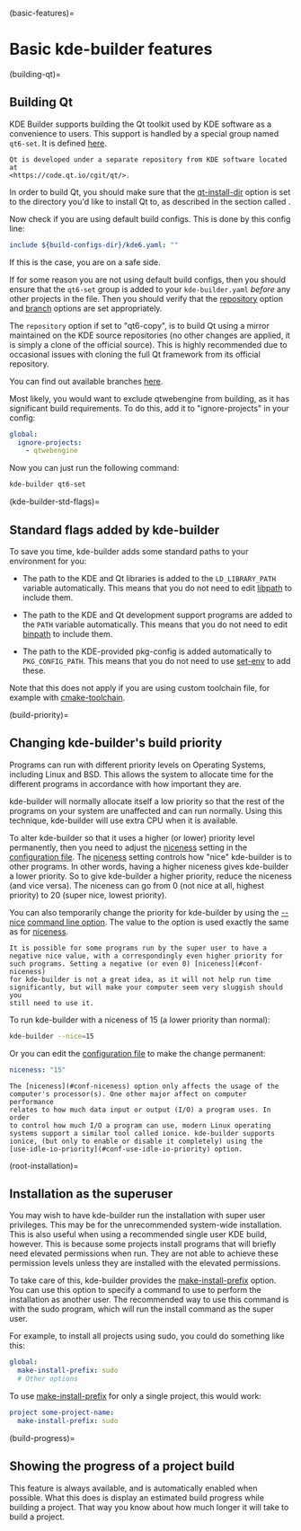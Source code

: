 (basic-features)=
# Basic kde-builder features

(building-qt)=
## Building Qt

KDE Builder supports building the Qt toolkit used by KDE software as a
convenience to users. This support is handled by a special group
named `qt6-set`. It is defined [here](https://invent.kde.org/sysadmin/repo-metadata/-/blob/master/build-configs/qt6.yaml?ref_type=heads).

```{note}
Qt is developed under a separate repository from KDE software located at
<https://code.qt.io/cgit/qt/>.
```

In order to build Qt, you should make sure that the
[qt-install-dir](#conf-qt-install-dir) option is set to the directory
you'd like to install Qt to, as described in the section called [](../getting-started/configure-data).

Now check if you are using default build configs. This is done by this config line:

```yaml
include ${build-configs-dir}/kde6.yaml: ""
```

If this is the case, you are on a safe side.

If for some reason you are not using default build configs, then you should ensure that
the `qt6-set` group is added to your `kde-builder.yaml` _before_ any other projects in the file.
Then you should verify that the [repository](#conf-repository) option and
[branch](#conf-branch) options are set appropriately.

The `repository` option if set to "qt6-copy", is to build Qt using a mirror maintained on the KDE
source repositories (no other changes are applied, it is simply a
clone of the official source). This is highly recommended due to
occasional issues with cloning the full Qt framework from its official
repository.

You can find out available branches [here](https://invent.kde.org/qt/qt/qtbase/-/branches).

Most likely, you would want to exclude qtwebengine from building, as it has significant build requirements.
To do this, add it to "ignore-projects" in your config:

```yaml
global:
  ignore-projects:
    - qtwebengine
```

Now you can just run the following command:

```bash
kde-builder qt6-set
```

(kde-builder-std-flags)=
## Standard flags added by kde-builder

To save you time, kde-builder adds some standard paths to your
environment for you:

- The path to the KDE and Qt libraries is added to the `LD_LIBRARY_PATH`
  variable automatically. This means that you do not need to edit
  [libpath](#conf-libpath) to include them.

- The path to the KDE and Qt development support programs are added to
  the `PATH` variable automatically. This means that you do not need to
  edit [binpath](#conf-binpath) to include them.

- The path to the KDE-provided pkg-config is added automatically to
  `PKG_CONFIG_PATH`. This means that you do not need to use
  [set-env](#conf-set-env) to add these.


Note that this does not apply if you are using custom toolchain file, for example with [cmake-toolchain](#conf-cmake-toolchain).

(build-priority)=
## Changing kde-builder's build priority

Programs can run with different priority levels on Operating Systems,
including Linux and BSD. This allows the system to allocate time for the
different programs in accordance with how important they are.

kde-builder will normally allocate itself a low priority so that the
rest of the programs on your system are unaffected and can run normally.
Using this technique, kde-builder will use extra CPU when it is
available.

To alter kde-builder so that it uses a higher (or lower) priority level
permanently, then you need to adjust the [niceness](#conf-niceness)
setting in the [configuration file](../getting-started/configure-data). The
[niceness](#conf-niceness) setting controls how "nice" kde-builder is
to other programs. In other words, having a higher
niceness gives kde-builder a lower priority. So to
give kde-builder a higher priority, reduce the
niceness (and vice versa). The niceness can go from 0 (not nice at all, highest
priority) to 20 (super nice, lowest priority).

You can also temporarily change the priority for kde-builder by using
the [--nice](#cmdline-nice) [command line option](../cmdline/cmdline-usage). The value
to the option is used exactly the same as for
[niceness](#conf-niceness).

```{note}
It is possible for some programs run by the super user to have a
negative nice value, with a correspondingly even higher priority for
such programs. Setting a negative (or even 0) [niceness](#conf-niceness)
for kde-builder is not a great idea, as it will not help run time
significantly, but will make your computer seem very sluggish should you
still need to use it.
```

To run kde-builder with a niceness of 15 (a lower priority than
normal):

```bash
kde-builder --nice=15
```
Or you can edit the [configuration file](../getting-started/configure-data) to make the
change permanent:

```yaml
niceness: "15"
```

```{tip}
The [niceness](#conf-niceness) option only affects the usage of the
computer's processor(s). One other major affect on computer performance
relates to how much data input or output (I/O) a program uses. In order
to control how much I/O a program can use, modern Linux operating
systems support a similar tool called ionice. kde-builder supports
ionice, (but only to enable or disable it completely) using the
[use-idle-io-priority](#conf-use-idle-io-priority) option.
```

(root-installation)=
## Installation as the superuser

You may wish to have kde-builder run the installation with super user
privileges. This may be for the unrecommended system-wide installation.
This is also useful when using a recommended single user KDE build,
however. This is because some projects install
programs that will briefly need elevated permissions when run. They are
not able to achieve these permission levels unless they are installed
with the elevated permissions.

To take care of this, kde-builder provides the
[make-install-prefix](#conf-make-install-prefix) option. You can use
this option to specify a command to use to perform the installation as
another user. The recommended way to use this command is with the sudo
program, which will run the install command as the super user.

For example, to install all projects using sudo, you could do something
like this:

```yaml
global:
  make-install-prefix: sudo
  # Other options
```

To use [make-install-prefix](#conf-make-install-prefix) for only a
single project, this would work:

```yaml
project some-project-name:
  make-install-prefix: sudo
```

(build-progress)=
## Showing the progress of a project build

This feature is always available, and is automatically enabled when
possible. What this does is display an estimated build progress while
building a project. That way you know about how much longer it will take
to build a project.
